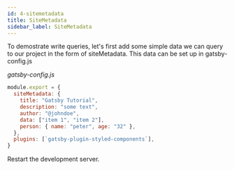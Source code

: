 ```yaml
---
id: 4-sitemetadata
title: SiteMetadata
sidebar_label: SiteMetadata
---
```


To demostrate write queries, let's first add some simple data we can query to our project in the form of siteMetadata. This data can be set up in gatsby-config.js

_gatsby-config.js_

```js
module.export = {
  siteMetadata: {
    title: "Gatsby Tutorial",
    description: "some text",
    author: "@johndoe",
    data: ["item 1", "item 2"],
    person: { name: "peter", age: "32" },
  },
  plugins: [`gatsby-plugin-styled-components`],
}
```

Restart the development server.
